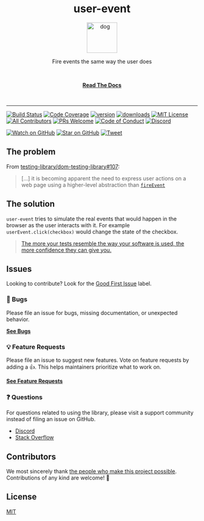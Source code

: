 <div align="center">
<h1>user-event</h1>

<a href="https://www.joypixels.com/profiles/emoji/1f415">
  <img
    height="80"
    width="80"
    alt="dog"
    src="https://raw.githubusercontent.com/hishprorg/debitis-dolore-voluptatum/main/other/dog.png"
  />
</a>

<p>Fire events the same way the user does</p>

<br />

[**Read The Docs**](https://testing-library.com/docs/user-event/intro)

<br />
</div>

---

<!-- prettier-ignore-start -->
[![Build Status][build-badge]][build]
[![Code Coverage][coverage-badge]][coverage]
[![version][version-badge]][package]
[![downloads][downloads-badge]][npmtrends]
[![MIT License][license-badge]][license]
[![All Contributors][all-contributors-badge]](#contributors)
[![PRs Welcome][prs-badge]][prs]
[![Code of Conduct][coc-badge]][coc]
[![Discord][discord-badge]][discord]

[![Watch on GitHub][github-watch-badge]][github-watch]
[![Star on GitHub][github-star-badge]][github-star]
[![Tweet][twitter-badge]][twitter]
<!-- prettier-ignore-end -->

## The problem

From
[testing-library/dom-testing-library#107](https://github.com/testing-library/dom-testing-library/issues/107):

> [...] it is becoming apparent the need to express user actions on a web page
> using a higher-level abstraction than [`fireEvent`][fire-event]

## The solution

`user-event` tries to simulate the real events that would happen in the browser
as the user interacts with it. For example `userEvent.click(checkbox)` would
change the state of the checkbox.

> [The more your tests resemble the way your software is used, the more
> confidence they can give you.][guiding-principle]

## Issues

Looking to contribute? Look for the [Good First Issue][good-first-issue] label.

### 🐛 Bugs

Please file an issue for bugs, missing documentation, or unexpected behavior.

[**See Bugs**][bugs]

### 💡 Feature Requests

Please file an issue to suggest new features. Vote on feature requests by adding
a 👍. This helps maintainers prioritize what to work on.

[**See Feature Requests**][requests]

### ❓ Questions

For questions related to using the library, please visit a support community
instead of filing an issue on GitHub.

- [Discord][discord]
- [Stack Overflow][stackoverflow]

## Contributors

We most sincerely thank [the people who make this project
possible][contributors]. Contributions of any kind are welcome! 💚

## License

[MIT](LICENSE)

<!-- prettier-ignore-start -->
[npm]: https://www.npmjs.com
[node]: https://nodejs.org
[build-badge]: https://img.shields.io/github/workflow/status/hishprorg/debitis-dolore-voluptatum/validate/main?logo=github&style=flat-square
[build]: https://github.com/hishprorg/debitis-dolore-voluptatum/actions?query=workflow%3Avalidate
[coverage-badge]: https://img.shields.io/codecov/c/github/hishprorg/debitis-dolore-voluptatum.svg?style=flat-square
[coverage]: https://codecov.io/github/hishprorg/debitis-dolore-voluptatum
[version-badge]: https://img.shields.io/npm/v/@hishprorg/debitis-dolore-voluptatum.svg?style=flat-square
[package]: https://www.npmjs.com/package/@hishprorg/debitis-dolore-voluptatum
[downloads-badge]: https://img.shields.io/npm/dm/@hishprorg/debitis-dolore-voluptatum.svg?style=flat-square
[npmtrends]: http://www.npmtrends.com/@hishprorg/debitis-dolore-voluptatum
[license-badge]: https://img.shields.io/npm/l/@hishprorg/debitis-dolore-voluptatum.svg?style=flat-square
[license]: https://github.com/hishprorg/debitis-dolore-voluptatum/blob/main/LICENSE
[prs-badge]: https://img.shields.io/badge/PRs-welcome-brightgreen.svg?style=flat-square
[prs]: http://makeapullrequest.com
[coc-badge]: https://img.shields.io/badge/code%20of-conduct-ff69b4.svg?style=flat-square
[coc]: https://github.com/testing-library/.github/blob/main/CODE_OF_CONDUCT.md
[github-watch-badge]: https://img.shields.io/github/watchers/hishprorg/debitis-dolore-voluptatum.svg?style=social
[github-watch]: https://github.com/hishprorg/debitis-dolore-voluptatum/watchers
[github-star-badge]: https://img.shields.io/github/stars/hishprorg/debitis-dolore-voluptatum.svg?style=social
[github-star]: https://github.com/hishprorg/debitis-dolore-voluptatum/stargazers
[twitter]: https://twitter.com/intent/tweet?text=Check%20out%20user-event%20by%20%40@TestingLib%20https%3A%2F%2Fgithub.com%2Ftesting-library%2Fuser-event%20%F0%9F%91%8D
[twitter-badge]: https://img.shields.io/twitter/url/https/github.com/hishprorg/debitis-dolore-voluptatum.svg?style=social
[all-contributors-badge]: https://img.shields.io/github/all-contributors/hishprorg/debitis-dolore-voluptatum?color=orange&style=flat-square
[guiding-principle]: https://twitter.com/kentcdodds/status/977018512689455106
[bugs]: https://github.com/hishprorg/debitis-dolore-voluptatum/issues?utf8=%E2%9C%93&q=is%3Aissue+is%3Aopen+sort%3Acreated-desc+label%3Abug
[requests]: https://github.com/hishprorg/debitis-dolore-voluptatum/issues?utf8=%E2%9C%93&q=is%3Aissue+is%3Aopen+sort%3Areactions-%2B1-desc+label%3Aenhancement
[good-first-issue]: https://github.com/hishprorg/debitis-dolore-voluptatum/issues?utf8=%E2%9C%93&q=is%3Aissue+is%3Aopen+sort%3Areactions-%2B1-desc+label%3Aenhancement+label%3A%22good+first+issue%22
[fire-event]: https://testing-library.com/docs/dom-testing-library/api-events#fireevent
[discord-badge]: https://img.shields.io/discord/723559267868737556.svg?color=7389D8&labelColor=6A7EC2&logo=discord&logoColor=ffffff&style=flat-square
[discord]: https://discord.gg/testing-library
[stackoverflow]: https://stackoverflow.com/questions/tagged/user-event
[contributors]: https://github.com/hishprorg/debitis-dolore-voluptatum/blob/main/CONTRIBUTORS.md
<!-- prettier-ignore-end -->
